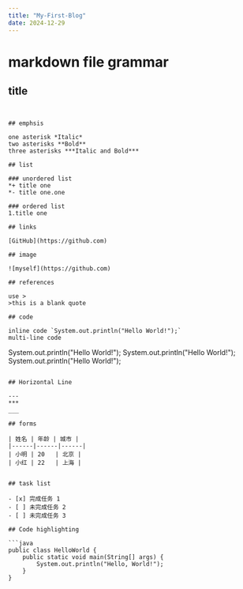 ```yaml
---
title: "My-First-Blog"
date: 2024-12-29
---
```


# markdown file grammar

## title
```<span style="color:red">the amount of "#" represents the levels of the title</span>


## emphsis

one asterisk *Italic*
two asterisks **Bold**
three asterisks ***Italic and Bold***

## list

### unordered list
*+ title one
*- title one.one

### ordered list
1.title one

## links

[GitHub](https://github.com)

## image

![myself](https://github.com)

## references

use >
>this is a blank quote

## code

inline code `System.out.println("Hello World!");`
multi-line code 
```
  System.out.println("Hello World!");
  System.out.println("Hello World!");
  System.out.println("Hello World!");
```

## Horizontal Line

---
***
___

## forms

| 姓名 | 年龄 | 城市 |
|------|------|------|
| 小明 | 20   | 北京 |
| 小红 | 22   | 上海 |


## task list

- [x] 完成任务 1
- [ ] 未完成任务 2
- [ ] 未完成任务 3

## Code highlighting

```java
public class HelloWorld {
    public static void main(String[] args) {
        System.out.println("Hello, World!");
    }
}



